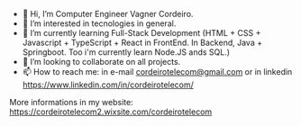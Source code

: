 - 👋 Hi, I’m Computer Engineer Vagner Cordeiro.
- 👀 I’m interested in tecnologies in general.
- 🌱 I’m currently learning Full-Stack Development (HTML + CSS + Javascript + TypeScript + React in FrontEnd. In Backend, Java + Springboot. Too i'm currently learn Node.JS ands SQL.)
- 💞️ I’m looking to collaborate on all projects.
- 📫 How to reach me: in e-mail cordeirotelecom@gmail.com or in linkedin https://www.linkedin.com/in/cordeirotelecom/

More informations in my website: https://cordeirotelecom2.wixsite.com/cordeirotelecom

<!---
cordeirotelecom/cordeirotelecom is a ✨ special ✨ repository because its `README.md` (this file) appears on your GitHub profile.
You can click the Preview link to take a look at your changes.
--->
